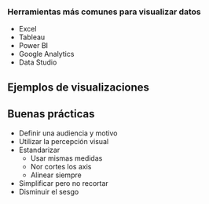 ### Herramientas más comunes para visualizar datos
- Excel
- Tableau
- Power BI
- Google Analytics
- Data Studio

## Ejemplos de visualizaciones


## Buenas prácticas
- Definir una audiencia y motivo 
- Utilizar la percepción visual
- Estandarizar 
    - Usar mismas medidas
    - Nor cortes los axis
    - Alinear siempre
- Simplificar pero no recortar
- Disminuir el sesgo